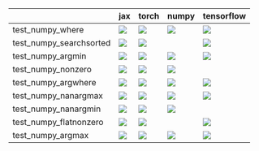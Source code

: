 |                         | jax                                                                                                                                                                                    | torch                                                                                                                                                                                  | numpy                                                                                                                                                                                  | tensorflow                                                                                                                                                                             |
|:------------------------|:---------------------------------------------------------------------------------------------------------------------------------------------------------------------------------------|:---------------------------------------------------------------------------------------------------------------------------------------------------------------------------------------|:---------------------------------------------------------------------------------------------------------------------------------------------------------------------------------------|:---------------------------------------------------------------------------------------------------------------------------------------------------------------------------------------|
| test_numpy_where        | <a href="https://github.com/unifyai/ivy/actions/runs/3762738311/jobs/6395707599" rel="noopener noreferrer" target="_blank"><img src=https://img.shields.io/badge/-success-success></a> | <a href="https://github.com/unifyai/ivy/actions/runs/3781294898/jobs/6428072579" rel="noopener noreferrer" target="_blank"><img src=https://img.shields.io/badge/-success-success></a> | <a href="https://github.com/unifyai/ivy/actions/runs/3754502096/jobs/6378783981" rel="noopener noreferrer" target="_blank"><img src=https://img.shields.io/badge/-success-success></a> | <a href="https://github.com/unifyai/ivy/actions/runs/3780719357/jobs/6427037438" rel="noopener noreferrer" target="_blank"><img src=https://img.shields.io/badge/-success-success></a> |
| test_numpy_searchsorted | <a href="https://github.com/unifyai/ivy/actions/runs/3780145827/jobs/6425988417" rel="noopener noreferrer" target="_blank"><img src=https://img.shields.io/badge/-success-success></a> | <a href="https://github.com/unifyai/ivy/actions/runs/3779998979/jobs/6425730659" rel="noopener noreferrer" target="_blank"><img src=https://img.shields.io/badge/-success-success></a> |                                                                                                                                                                                        | <a href="https://github.com/unifyai/ivy/actions/runs/3771141857/jobs/6411376264" rel="noopener noreferrer" target="_blank"><img src=https://img.shields.io/badge/-failure-red></a>     |
| test_numpy_argmin       | <a href="https://github.com/unifyai/ivy/actions/runs/3777197161/jobs/6420898496" rel="noopener noreferrer" target="_blank"><img src=https://img.shields.io/badge/-success-success></a> | <a href="https://github.com/unifyai/ivy/actions/runs/3764319363/jobs/6398632174" rel="noopener noreferrer" target="_blank"><img src=https://img.shields.io/badge/-success-success></a> | <a href="https://github.com/unifyai/ivy/actions/runs/3782378724/jobs/6430069751" rel="noopener noreferrer" target="_blank"><img src=https://img.shields.io/badge/-success-success></a> | <a href="https://github.com/unifyai/ivy/actions/runs/3784548471/jobs/6433938762" rel="noopener noreferrer" target="_blank"><img src=https://img.shields.io/badge/-success-success></a> |
| test_numpy_nonzero      | <a href="https://github.com/unifyai/ivy/actions/runs/3762738311/jobs/6395707599" rel="noopener noreferrer" target="_blank"><img src=https://img.shields.io/badge/-success-success></a> | <a href="https://github.com/unifyai/ivy/actions/runs/3779610458/jobs/6425012327" rel="noopener noreferrer" target="_blank"><img src=https://img.shields.io/badge/-success-success></a> | <a href="https://github.com/unifyai/ivy/actions/runs/3785915651/jobs/6436339111" rel="noopener noreferrer" target="_blank"><img src=https://img.shields.io/badge/-success-success></a> |                                                                                                                                                                                        |
| test_numpy_argwhere     | <a href="https://github.com/unifyai/ivy/actions/runs/3785408519/jobs/6435435576" rel="noopener noreferrer" target="_blank"><img src=https://img.shields.io/badge/-success-success></a> | <a href="https://github.com/unifyai/ivy/actions/runs/3761298366/jobs/6392897734" rel="noopener noreferrer" target="_blank"><img src=https://img.shields.io/badge/-success-success></a> | <a href="https://github.com/unifyai/ivy/actions/runs/3783801795/jobs/6432627354" rel="noopener noreferrer" target="_blank"><img src=https://img.shields.io/badge/-success-success></a> | <a href="https://github.com/unifyai/ivy/actions/runs/3785915651/jobs/6436339111" rel="noopener noreferrer" target="_blank"><img src=https://img.shields.io/badge/-success-success></a> |
| test_numpy_nanargmax    | <a href="https://github.com/unifyai/ivy/actions/runs/3784023444/jobs/6432993489" rel="noopener noreferrer" target="_blank"><img src=https://img.shields.io/badge/-failure-red></a>     | <a href="https://github.com/unifyai/ivy/actions/runs/3783578729/jobs/6432235305" rel="noopener noreferrer" target="_blank"><img src=https://img.shields.io/badge/-failure-red></a>     | <a href="https://github.com/unifyai/ivy/actions/runs/3760595152/jobs/6391478810" rel="noopener noreferrer" target="_blank"><img src=https://img.shields.io/badge/-failure-red></a>     | <a href="https://github.com/unifyai/ivy/actions/runs/3784548471/jobs/6433938762" rel="noopener noreferrer" target="_blank"><img src=https://img.shields.io/badge/-failure-red></a>     |
| test_numpy_nanargmin    | <a href="https://github.com/unifyai/ivy/actions/runs/3774701987/jobs/6416942517" rel="noopener noreferrer" target="_blank"><img src=https://img.shields.io/badge/-failure-red></a>     | <a href="https://github.com/unifyai/ivy/actions/runs/3784289554/jobs/6433480034" rel="noopener noreferrer" target="_blank"><img src=https://img.shields.io/badge/-failure-red></a>     | <a href="https://github.com/unifyai/ivy/actions/runs/3772673161/jobs/6413734538" rel="noopener noreferrer" target="_blank"><img src=https://img.shields.io/badge/-failure-red></a>     |                                                                                                                                                                                        |
| test_numpy_flatnonzero  | <a href="https://github.com/unifyai/ivy/actions/runs/3785408519/jobs/6435435576" rel="noopener noreferrer" target="_blank"><img src=https://img.shields.io/badge/-success-success></a> | <a href="https://github.com/unifyai/ivy/actions/runs/3786203212/jobs/6436885141" rel="noopener noreferrer" target="_blank"><img src=https://img.shields.io/badge/-success-success></a> |                                                                                                                                                                                        | <a href="https://github.com/unifyai/ivy/actions/runs/3773205004/jobs/6414537532" rel="noopener noreferrer" target="_blank"><img src=https://img.shields.io/badge/-success-success></a> |
| test_numpy_argmax       | <a href="https://github.com/unifyai/ivy/actions/runs/3784289554/jobs/6433480034" rel="noopener noreferrer" target="_blank"><img src=https://img.shields.io/badge/-success-success></a> | <a href="https://github.com/unifyai/ivy/actions/runs/3781840817/jobs/6429068149" rel="noopener noreferrer" target="_blank"><img src=https://img.shields.io/badge/-success-success></a> | <a href="https://github.com/unifyai/ivy/actions/runs/3778653267/jobs/6423310364" rel="noopener noreferrer" target="_blank"><img src=https://img.shields.io/badge/-success-success></a> | <a href="https://github.com/unifyai/ivy/actions/runs/3777014832/jobs/6420613892" rel="noopener noreferrer" target="_blank"><img src=https://img.shields.io/badge/-success-success></a> |